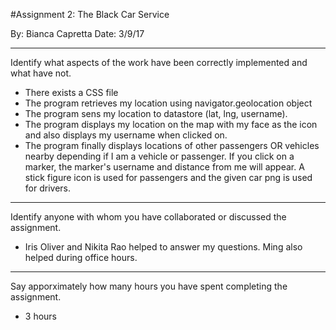 #Assignment 2: The Black Car Service

By: Bianca Capretta
Date: 3/9/17

--------------------------------------------------------------------------------

Identify what aspects of the work have been correctly implemented and what 
have not.
- There exists a CSS file
- The program retrieves my location using navigator.geolocation object
- The program sens my location to datastore (lat, lng, username).
- The program displays my location on the map with my face as the icon and
also displays my username when clicked on.
- The program finally displays locations of other passengers OR vehicles nearby
depending if I am a vehicle or passenger. If you click on a marker, the marker's
username and distance from me will appear. A stick figure icon is used for
passengers and the given car png is used for drivers.

--------------------------------------------------------------------------------

Identify anyone with whom you have collaborated or discussed the assignment.

- Iris Oliver and Nikita Rao helped to answer my questions. Ming also helped during
office hours.

--------------------------------------------------------------------------------

Say apporximately how many hours you have spent completing the assignment.

- 3 hours


